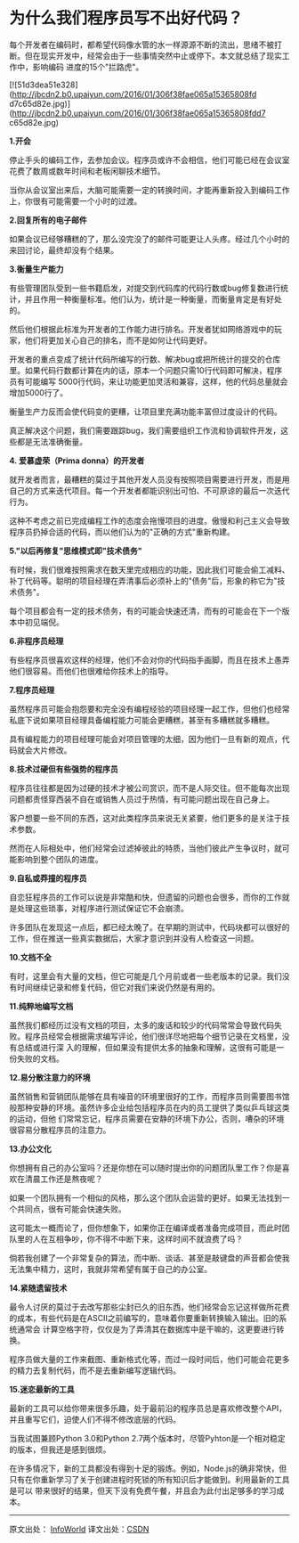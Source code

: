 # 为什么我们程序员写不出好代码？

每个开发者在编码时，都希望代码像水管的水一样源源不断的流出，思绪不被打断。但在现实开发中，经常会由于一些事情突然中止或停下。本文就总结了现实工作中，影响编码
进度的15个"拦路虎"。

[![51d3dea51e328](http://jbcdn2.b0.upaiyun.com/2016/01/306f38fae065a15365808fd
d7c65d82e.jpg)](http://jbcdn2.b0.upaiyun.com/2016/01/306f38fae065a15365808fdd7
c65d82e.jpg)

**1.开会**

停止手头的编码工作，去参加会议。程序员或许不会相信，他们可能已经在会议室花费了数周或数年时间和老板闲聊技术细节。

当你从会议室出来后，大脑可能需要一定的转换时间，才能再重新投入到编码工作上，你很有可能需要一个小时的过渡。

**2.回复所有的电子邮件**

如果会议已经够糟糕的了，那么没完没了的邮件可能更让人头疼。经过几个小时的来回讨论，最终却没有个结果。

**3.衡量生产能力**

有些管理团队受到一些书籍启发，对提交到代码库的代码行数或bug修复数进行统计，并且作用一种衡量标准。他们认为，统计是一种衡量，而衡量肯定是有好处的。

然后他们根据此标准为开发者的工作能力进行排名。开发者犹如网络游戏中的玩家，他们将更加关心自己的排名，而不是如何让代码更好。

开发者的重点变成了统计代码所编写的行数、解决bug或把所统计的提交的仓库里。如果代码行数都计算在内的话，原本一个问题只需10行代码即可解决，程序员有可能编写
5000行代码，来让功能更加灵活和兼容，这样，他的代码总量就会增加5000行了。

衡量生产力反而会使代码变的更糟，让项目里充满功能丰富但过度设计的代码。

真正解决这个问题，我们需要跟踪bug，我们需要组织工作流和协调软件开发，这些都是无法准确衡量。

**4. 爱慕虚荣（Prima donna）的开发者**

就开发者而言，最糟糕的莫过于其他开发人员没有按照项目需要进行开发，而是用自己的方式来迭代项目。每一个开发者都能识别出可怕、不可原谅的最后一次迭代行为。

这种不考虑之前已完成编程工作的态度会拖慢项目的进度。傲慢和利己主义会导致程序员扔掉合适的代码，而以他们认为的"正确的方式"重新构建。

**5."以后再修复"思维模式即"技术债务"**

有时候，我们很难按照需求在数天里完成相应的功能，因此我们可能会偷工减料、补丁代码等。聪明的项目经理在弄清事后必须补上的"债务"后，形象的称它为"技术债务"。

每个项目都会有一定的技术债务，有的可能会快速还清，而有的可能会在下一个版本中初见端倪。

**6.非程序员经理**

有些程序员很喜欢这样的经理，他们不会对你的代码指手画脚，而且在技术上愚弄他们很容易。而他们也很难给你技术上的指导。

**7.程序员经理**

虽然程序员可能会抱怨要和完全没有编程经验的项目经理一起工作，但他们也经常私底下说如果项目经理具备编程能力可能会更糟糕，甚至有多糟糕就多糟糕。

具有编程能力的项目经理可能会对项目管理的太细，因为他们一旦有新的观点，代码就会大片修改。

**8.技术过硬但有些强势的程序员**

程序员往往都是因为过硬的技术才被公司赏识，而不是人际交往。但不能每次出现问题都责怪穿西装不自在或销售人员过于热情，有可能问题出现在自己身上。

客户想要一些不同的东西，这对此类程序员来说无关紧要，他们更多的是关注于技术参数。

然而在人际相处中，他们经常会过滤掉彼此的特质，当他们彼此产生争议时，就可能影响到整个团队的进度。

**9.自私或莽撞的程序员**

自恋狂程序员的工作可以说是非常酷和快，但遗留的问题也会很多，而你的工作就是处理这些琐事，对程序进行测试保证它不会崩溃。

许多团队在发现这一点后，都已经太晚了。在早期的测试中，代码块都可以很好的工作，但在推送一些真实数据后，大家才意识到并没有人检查这一问题。

**10.文档不全**

有时，这里会有大量的文档，但它可能是几个月前或者一些老版本的记录。我们没有时间继续记录和修复代码，但它对我们来说仍然是有用的。

**11.纯粹地编写文档**

虽然我们都经历过没有文档的项目，太多的废话和较少的代码常常会导致代码失败。程序员经常会根据需求编写评论，他们很详尽地把每个细节记录在文档里，没有总结或进行深
入的理解，但如果没有提供太多的抽象和理解，这很有可能是一份失败的文档。

**12.易分散注意力的环境**

虽然销售和营销团队能够在具有噪音的环境里很好的工作，而程序员则需要图书馆般那种安静的环境。虽然许多企业给包括程序员在内的员工提供了类似乒乓球这类的运动，但他
们常常忘记，程序员需要在安静的环境下办公，否则，嘈杂的环境很容易分散程序员的注意力。

**13.办公文化**

你想拥有自己的办公室吗？还是你想在可以随时提出你的问题团队里工作？你是喜欢在清晨工作还是熬夜呢？

如果一个团队拥有一个相似的风格，那么这个团队会运营的更好。如果无法找到一个共同点，很有可能会快速失败。

这可能太一概而论了，但你想象下，如果你正在编译或者准备完成项目，而此时团队里的人在互相争吵，你不得不中断下来，这样时间不就浪费了吗？

倘若我创建了一个非常复杂的算法，而中断、谈话、甚至是敲键盘的声音都会使我无法集中精力，这时，我就非常希望有属于自己的办公室。

**14.紧随遗留技术**

最令人讨厌的莫过于去改写那些尘封已久的旧东西，他们经常会忘记这样做所花费的成本，有些代码是在ASCII之前编写的，意味着你要重新转换输入输出。旧的系统通常会
计算空格字符，仅仅是为了弄清其在数据库中是干嘛的，这更要进行转换。

程序员做大量的工作来截图、重新格式化等，而过一段时间后，他们可能会花更多的精力去复制代码，而不是去重新编写逻辑代码。

**15.迷恋最新的工具**

最新的工具可以给你带来很多乐趣，处于最前沿的程序员总是喜欢修改整个API，并且重写它们，迫使人们不得不修改底层的代码。

当我试图兼顾Python 3.0和Python 2.7两个版本时，尽管Pyhton是一个相对稳定的版本，但我还是感到很烦。

在许多情况下，新的工具都没有得到十足的锻炼。例如，Node.js的确非常快，但只有在你重新学习了关于创建进程时死锁的所有知识后才能做到。利用最新的工具是可以
带来很好的结果，但天下没有免费午餐，并且会为此付出足够多的学习成本。

------

原文出处： [InfoWorld](http://www.infoworld.com/d/application-development/15-workplace-barriers-better-code-220975?page=0,0)   译文出处：[CSDN](http://www.csdn.net/article/2013-07-02/2816083-15-workplace-barriers-to-better-code)

